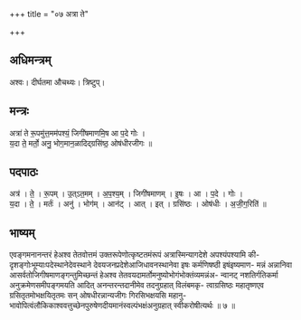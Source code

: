 +++
title = "०७ अत्रा ते"

+++
## अधिमन्त्रम्
अश्वः। दीर्घतमा औचथ्यः। त्रिष्टुप्।

## मन्त्रः
अत्रा॑ ते रू॒पमु॑त्त॒मम॑पश्यं॒ जिगी॑षमाणमि॒ष आ प॒दे गोः ।  
य॒दा ते॒ मर्तो॒ अनु॒ भोग॒मान॒ळादिद्ग्रसि॑ष्ठ॒ ओष॑धीरजीगः ॥

## पदपाठः
अत्र॑ । ते॒ । रू॒पम् । उ॒त्ऽत॒मम् । अ॒प॒श्य॒म् । जिगी॑षमाणम् । इ॒षः । आ । प॒दे । गोः ।  
य॒दा । ते॒ । मर्तः॑ । अनु॑ । भोग॑म् । आन॑ट् । आत् । इत् । ग्रसि॑ष्ठः । ओष॑धीः । अ॒जी॒ग॒रिति॑ ॥

## भाष्यम्
एवङ्गमनानन्तरं हेअश्व तेतवोत्तमं उक्तरूपेणोत्कृष्टतमंरूपं अत्रास्मिन्यागदेशे अपश्यंपश्यामि की- दृशङ्गोःभूम्याःपदेस्थानेदेवस्थाने देवयजनप्रदेशेआजिधावनस्थानेवा इषः कर्मणिषष्ठी इषंइष्यमाण- मन्नं अन्नानिवा आसर्वतोजिगीषमाणङ्गन्तुमिच्छन्तं हेअश्व तेतवयदामर्तोमनुष्योभोगंभोक्तंव्यमन्नंअ- न्वानट् नशतिर्गतिकर्मा अनुक्रमेणसमीपङ्गमयति आदित् अनन्तरन्तदानीमेव तदनुग्रहात् विलंबमकृ- त्वाग्रसिष्ठः महातृष्णएव ग्रसितृतमोभक्षयितृतमः सन् ओषधीरन्नान्यजीगः गिरसिभक्षयसि महानु- भावोपित्वंलौकिकाश्ववत्तुच्छेनपुरुषेणदीयमानंस्वल्पंभक्षंअनुग्रहात् स्वीकरोषीत्यर्थः ॥ ७ ॥